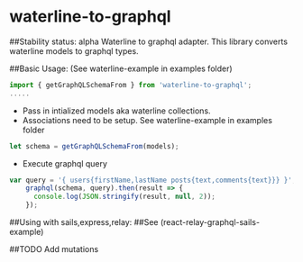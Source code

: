 # waterline-to-graphql
##Stability status: alpha
Waterline to graphql adapter.
This library converts waterline models to graphql types. 


##Basic Usage: (See waterline-example in examples folder)

```javascript
import { getGraphQLSchemaFrom } from 'waterline-to-graphql'; 
.....
```

* Pass in intialized models aka waterline collections.
* Associations need to be setup. See waterline-example in
examples folder

```javascript
let schema = getGraphQLSchemaFrom(models);
```

* Execute graphql query

```javascript
var query = '{ users{firstName,lastName posts{text,comments{text}}} }';
    graphql(schema, query).then(result => {
      console.log(JSON.stringify(result, null, 2));
    });
```

##Using with sails,express,relay:
##See (react-relay-graphql-sails-example)


##TODO
Add mutations
